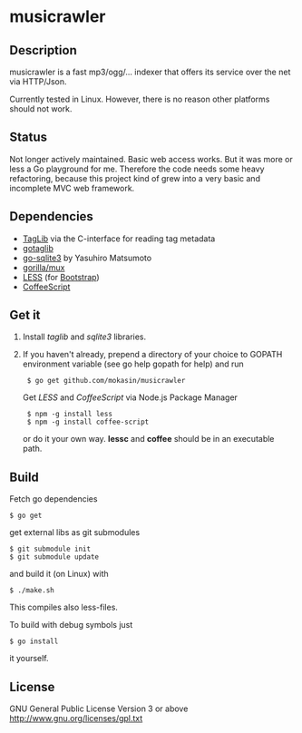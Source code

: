 musicrawler
===========

Description
-----------
musicrawler is a fast mp3/ogg/... indexer that offers its service over the net
via HTTP/Json.

Currently tested in Linux. However, there is no reason other platforms should not
work.

Status
------
Not longer actively maintained. Basic web access works. But it was more or less a Go playground for me. Therefore the code needs some heavy refactoring, because this project kind of grew into a very basic and incomplete MVC web framework.

Dependencies
------------
* [TagLib](http://taglib.github.com/)
via the C-interface for reading tag metadata
* [gotaglib](http://github.com/mokasin/gotaglib)
* [go-sqlite3](https://github.com/mattn/go-sqlite3) by Yasuhiro Matsumoto
* [gorilla/mux](https://code.google.com/p/gorilla/)
* [LESS](http://lesscss.org/)
  (for [Bootstrap](http://twitter.github.com/bootstrap/))
* [CoffeeScript](http://coffeescript.org/)

Get it
------
1. Install *taglib* and *sqlite3* libraries.
2. If you haven't already, prepend a directory of your choice to GOPATH
   environment variable (see go help gopath for help) and run

		$ go get github.com/mokasin/musicrawler

	Get *LESS* and *CoffeeScript* via Node.js Package Manager

		$ npm -g install less
		$ npm -g install coffee-script

	or do it your own way. **lessc** and **coffee** should be in an executable
	path.

Build
-----
Fetch go dependencies

	$ go get

get external libs as git submodules

	$ git submodule init
	$ git submodule update

and build it (on Linux) with

	$ ./make.sh

This compiles also less-files.

To build with debug symbols just

	$ go install

it yourself.

License
-------
GNU General Public License Version 3 or above
http://www.gnu.org/licenses/gpl.txt
